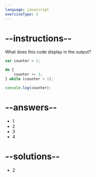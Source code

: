 ```yaml
---
language: javascript
exerciseType: 3
---
```


# --instructions--

What does this code display in the output?
```javascript
var counter = 1;

do {
    counter += 1;
} while (counter < 1);

console.log(counter);
```

# --answers--

- 1
- 2
- 3
- 4

# --solutions--

- 2
